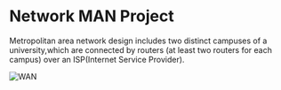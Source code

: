 # Network MAN Project

Metropolitan area network design includes two distinct campuses of a university,which are connected by routers (at least two routers for each campus) over an ISP(Internet Service Provider).

![WAN](https://user-images.githubusercontent.com/65470564/151797858-09804907-9691-4296-99a6-6908f3e8efff.jpg)
